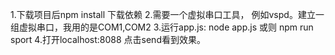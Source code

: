 1.下载项目后npm install 下载依赖
2.需要一个虚拟串口工具， 例如vspd。建立一组虚拟串口，我用的是COM1,COM2
3.运行app.js:  node app.js     或则  npm run sport
4.打开localhost:8088   点击send看到效果。